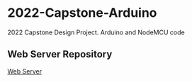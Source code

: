# 2022-Capstone-Arduino
2022 Capstone Design Project. Arduino and NodeMCU code

## Web Server Repository
[Web Server](https://github.com/pokycookie/air-quality-meter)
